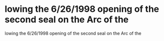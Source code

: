 # lowing the 6/26/1998 opening of the second seal on the Arc of the

lowing the 6/26/1998 opening of the second seal on the Arc of the